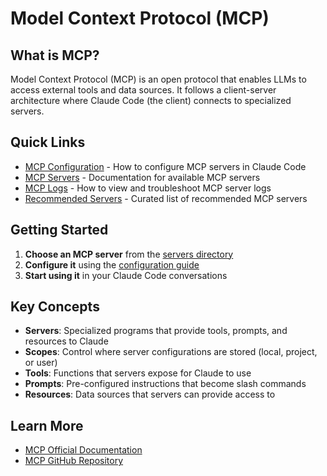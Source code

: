 # Model Context Protocol (MCP)

## What is MCP?

Model Context Protocol (MCP) is an open protocol that enables LLMs to access external tools and data sources. It follows a client-server architecture where Claude Code (the client) connects to specialized servers.

## Quick Links

- [MCP Configuration](./configuration.md) - How to configure MCP servers in Claude Code
- [MCP Servers](./servers/README.md) - Documentation for available MCP servers
- [MCP Logs](./logs.md) - How to view and troubleshoot MCP server logs
- [Recommended Servers](./recommended-servers.md) - Curated list of recommended MCP servers

## Getting Started

1. **Choose an MCP server** from the [servers directory](./servers/README.md)
2. **Configure it** using the [configuration guide](./configuration.md)
3. **Start using it** in your Claude Code conversations

## Key Concepts

- **Servers**: Specialized programs that provide tools, prompts, and resources to Claude
- **Scopes**: Control where server configurations are stored (local, project, or user)
- **Tools**: Functions that servers expose for Claude to use
- **Prompts**: Pre-configured instructions that become slash commands
- **Resources**: Data sources that servers can provide access to

## Learn More

- [MCP Official Documentation](https://modelcontextprotocol.io/)
- [MCP GitHub Repository](https://github.com/modelcontextprotocol/mcp)